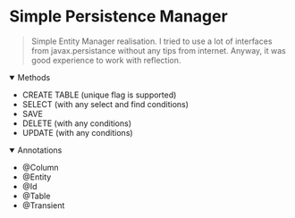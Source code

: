 # Simple Persistence Manager

> Simple Entity Manager realisation. I tried to use a lot of interfaces from javax.persistance without any tips from internet. Anyway, it was good experience to work with reflection.

<!--Methods List-->
<details open="open">
  <summary>Methods</summary>
  <ul>
        <li><a>CREATE TABLE (unique flag is supported)</a></li>
        <li><a>SELECT (with any select and find conditions)</a></li>
        <li><a>SAVE</a></li>
        <li><a>DELETE (with any conditions)</a></li>
        <li><a>UPDATE (with any conditions)</a></li>
      </ul>
</details>

<!--Annotations List-->
<details open="open">
  <summary>Annotations</summary>
  <ul>
        <li><a>@Column</a></li>
        <li><a>@Entity</a></li>
        <li><a>@Id</a></li>
        <li><a>@Table</a></li>
        <li><a>@Transient</a></li>
      </ul>
</details>
